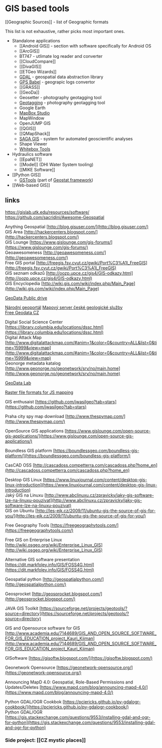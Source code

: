 # GIS based tools

[[Geographic Sources]] -  list of Geographic formats

This list is not exhaustive, rather picks most important ones.

- Standalone applications
	- [[Android GIS]] - section with software specifically for Android OS
	- [[ArcGIS]]
	- BT747 - utlimate log reader and converter
	- [[CloudCompare]]
	- [[DivaGIS]]
	- [[ETGeo Wizards]]
	- [GDAL](https://gdal.org/) - geospatial data abstraction library
	- [GPS Babel](https://www.gpsbabel.org/download.html) - geograpic logs convertor
	- [[GRASS]]
	- [[GeoDa]]
	- Geosetter - photography geotagging tool
	- [Geotagging](https://github.com/jmlich/geotagging) - photography geotagging tool
	- Google Earth
	- [MapBox Studio](https://www.mapbox.com/mapbox-studio/)
	- MapWindow
	- OpenJUMP GIS
	- [[QGIS]]
	- [[QMapShack]]
	- [SAGA GIS](https://saga-gis.sourceforge.io/en/index.html) - system for automated geoscientific analyses
	- Shape Viewer
	- [Whitebox Tools](https://jblindsay.github.io/ghrg/software.shtml)
- Hydraulics software
	- [[EpaNET]]
	- [[Model]] (DHI Water System tooling)
	- [[MIKE Software]]
- [[Python GIS]]
	- [GSTools](https://github.com/GeoStat-Framework/GSTools) (part of [Geostat framework](https://geostat-framework.org/))
- [[Web-based GIS]]


## links

https://gislab.utk.edu/resources/software/
https://github.com/sacridini/Awesome-Geospatial

Anything Geospatial [http://blog.gisuser.com/](http://blog.gisuser.com/)  
GIS Area [http://hackercenters.blogspot.com/](http://hackercenters.blogspot.com/)  
GIS Lounge [https://www.gislounge.com/gis-forums/](https://www.gislounge.com/gis-forums/)  
Geoawesomeness [http://geoawesomeness.com/](http://geoawesomeness.com/)  
Free GIS portal [http://freegis.fsv.cvut.cz/gwiki/Port%C3%A1l_FreeGIS](http://freegis.fsv.cvut.cz/gwiki/Port%C3%A1l_FreeGIS)  
GIS seznam odkazů [http://oozp.upce.cz/gis4/GIS-odkazy.html](http://oozp.upce.cz/gis4/GIS-odkazy.html)  
GIS Encyclopedia [http://wiki.gis.com/wiki/index.php/Main_Page](http://wiki.gis.com/wiki/index.php/Main_Page)  
  
[GeoData Public drive](https://mygeodata.cloud/drive/public#)  

[Národní geoportál](https://geoportal.gov.cz/web/guest/home)
[Mapový server české geologické služby](http://www.geology.cz/extranet/mapy/mapy-online/mapove-aplikace)  
[Free Geodata CZ](http://freegis.fsv.cvut.cz/gwiki/FreeGeoDataCZ)  


Digital Social Science Center [https://library.columbia.edu/locations/dssc.html](https://library.columbia.edu/locations/dssc.html)  
Digital Attack Map [http://www.digitalattackmap.com/#anim=1&color=0&country=ALL&list=0&time=15999&view=map](http://www.digitalattackmap.com/#anim=1&color=0&country=ALL&list=0&time=15999&view=map)  
Geonorge metadata katalog [http://www.geonorge.no/geonetwork/srv/no/main.home](http://www.geonorge.no/geonetwork/srv/no/main.home)  
  
[GeoData Lab](https://geodacenter.github.io/data-and-lab//)  
  
[Raster file formats for JS mapping](https://geoexamples.com/d3/2017/11/04/raster-file-formats.html)


GIS enthusaist [https://github.com/jwasilgeo?tab=stars](https://github.com/jwasilgeo?tab=stars)


Praha city spy map download [http://www.thespymap.com/](http://www.thespymap.com/)

OpenSource GIS applications [https://www.gislounge.com/open-source-gis-applications/](https://www.gislounge.com/open-source-gis-applications/)  
  
Boundless GIS platform [https://boundlessgeo.com/boundless-gis-platform/](https://boundlessgeo.com/boundless-gis-platform/)  
  
CasCAD OSS [http://cascadoss.competterra.com/cascadoss.php?home_en](http://cascadoss.competterra.com/cascadoss.php?home_en)  
  
Desktop GIS Linux [https://www.linuxjournal.com/content/desktop-gis-linux-introduction](https://www.linuxjournal.com/content/desktop-gis-linux-introduction)  
Jaký GIS na Linuxu [http://www.abclinuxu.cz/zpravicky/jaky-gis-software-lze-na-linuxu-pouzivat](http://www.abclinuxu.cz/zpravicky/jaky-gis-software-lze-na-linuxu-pouzivat)  
GIS on Ubuntu [http://les-ejk.cz/2009/11/ubuntu-gis-the-source-of-gis-for-you/](http://les-ejk.cz/2009/11/ubuntu-gis-the-source-of-gis-for-you/)  
  
Free Geography Tools [https://freegeographytools.com/](https://freegeographytools.com/)  
  
  
Free GIS on Enterprise Linux [http://wiki.osgeo.org/wiki/Enterprise_Linux_GIS](http://wiki.osgeo.org/wiki/Enterprise_Linux_GIS)  
  
Alternative GIS software presentation [https://dit.markfoley.info/GIS/FOSS4G.html](https://dit.markfoley.info/GIS/FOSS4G.html)  
  
Geospatial python [http://geospatialpython.com/](http://geospatialpython.com/)  
  
Geosprocket [http://geosprocket.blogspot.com/](http://geosprocket.blogspot.com/)  
  
JAVA GIS Toolkit [https://sourceforge.net/projects/geotools/?source=directory](https://sourceforge.net/projects/geotools/?source=directory)  
  
GIS and Opensource software for GIS [http://www.academia.edu/7144689/GIS_AND_OPEN_SOURCE_SOFTWARE_FOR_GIS_EDUCATION_project_Kauri_Kiiman](http://www.academia.edu/7144689/GIS_AND_OPEN_SOURCE_SOFTWARE_FOR_GIS_EDUCATION_project_Kauri_Kiiman)  
  
GISoftware [https://gisoftw.blogspot.com/](https://gisoftw.blogspot.com/)  
  
Geonetwork Opensource [https://geonetwork-opensource.org/](https://geonetwork-opensource.org/)  
  
Announcing MapD 4.0: Geospatial, Role-Based Permissions and Updates/Deletes [https://www.mapd.com/blog/announcing-mapd-4.0/](https://www.mapd.com/blog/announcing-mapd-4.0/)  
  
Python GDAL/OGR Cookbok [https://pcjericks.github.io/py-gdalogr-cookbook/](https://pcjericks.github.io/py-gdalogr-cookbook/)  
Python GDAL/OGR [https://gis.stackexchange.com/questions/9553/installing-gdal-and-ogr-for-python](https://gis.stackexchange.com/questions/9553/installing-gdal-and-ogr-for-python)


### Side project: [[CZ mystic places]]

